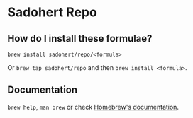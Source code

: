 # Sadohert Repo

## How do I install these formulae?
`brew install sadohert/repo/<formula>`

Or `brew tap sadohert/repo` and then `brew install <formula>`.

## Documentation
`brew help`, `man brew` or check [Homebrew's documentation](https://docs.brew.sh).

